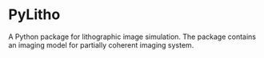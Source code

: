# PyLitho
A Python package for lithographic image simulation.
The package contains an imaging model for partially coherent imaging system.
